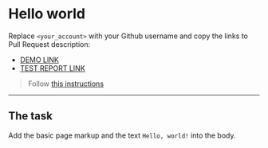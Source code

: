# Hello world
Replace `<your_account>` with your Github username and copy the links to Pull Request description:
- [DEMO LINK](https://den-stronin.github.io/layout_hello-world/)
- [TEST REPORT LINK](https://den-stronin.github.io/layout_hello-world/report/html_report/)

> Follow [this instructions](https://mate-academy.github.io/layout_task-guideline/#how-to-solve-the-layout-tasks-on-github)
___

## The task 
Add the basic page markup and the text `Hello, world!` into the body.
